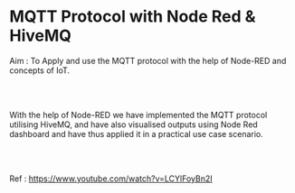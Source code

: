# MQTT Protocol with Node Red & HiveMQ

Aim : To Apply and use the MQTT protocol with the help of Node-RED and concepts of IoT.

<br><br>

With the help of Node-RED we have implemented the MQTT protocol utilising HiveMQ, and have also visualised outputs using Node Red dashboard and have thus applied it in a practical use case scenario.



<br><br>

Ref : https://www.youtube.com/watch?v=LCYlFoyBn2I
